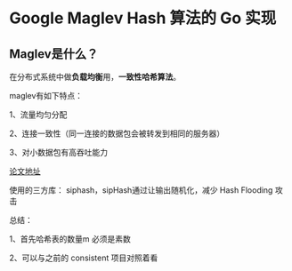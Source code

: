# Google Maglev Hash 算法的 Go 实现



## Maglev是什么？

在分布式系统中做**负载均衡**用，**一致性哈希算法**。

maglev有如下特点：

1、流量均匀分配

2、连接一致性（同一连接的数据包会被转发到相同的服务器）

3、对小数据包有高吞吐能力

[论文地址](http://static.googleusercontent.com/media/research.google.com/zh-TW//pubs/archive/44824.pdf)



使用的三方库： siphash，sipHash通过让输出随机化，减少 Hash Flooding 攻击



总结：

1、首先哈希表的数量m 必须是素数

2、可以与之前的 consistent 项目对照着看